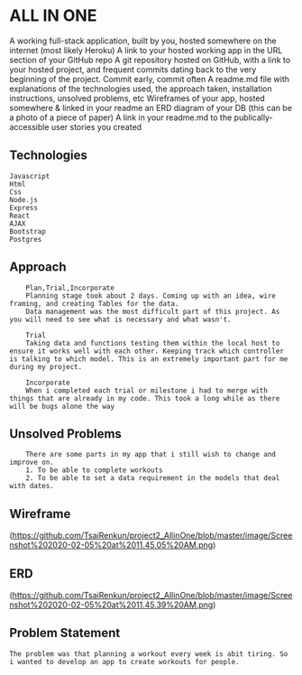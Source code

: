 # ALL IN ONE

A working full-stack application, built by you, hosted somewhere on the internet (most likely Heroku)
A link to your hosted working app in the URL section of your GitHub repo
A git repository hosted on GitHub, with a link to your hosted project, and frequent commits dating back to the very beginning of the project. Commit early, commit often
A readme.md file with explanations of the technologies used, the approach taken, installation instructions, unsolved problems, etc
Wireframes of your app, hosted somewhere & linked in your readme
an ERD diagram of your DB (this can be a photo of a piece of paper)
A link in your readme.md to the publically-accessible user stories you created

## Technologies 
	Javascript
	Html
	Css
	Node.js
	Express
	React
	AJAX
	Bootstrap
	Postgres

## Approach
		Plan,Trial,Incorporate
		Planning stage took about 2 days. Coming up with an idea, wire framing, and creating Tables for the data.
		Data management was the most difficult part of this project. As you will need to see what is necessary and what wasn't.

		Trial 
		Taking data and functions testing them within the local host to ensure it works well with each other. Keeping track which controller is talking to which model. This is an extremely important part for me during my project.

		Incorporate
		When i completed each trial or milestone i had to merge with things that are already in my code. This took a long while as there will be bugs alone the way

## Unsolved Problems
		There are some parts in my app that i still wish to change and improve on.
		1. To be able to complete workouts
		2. To be able to set a data requirement in the models that deal with dates.

## Wireframe
(https://github.com/TsaiRenkun/project2_AllinOne/blob/master/image/Screenshot%202020-02-05%20at%2011.45.05%20AM.png)


## ERD
(https://github.com/TsaiRenkun/project2_AllinOne/blob/master/image/Screenshot%202020-02-05%20at%2011.45.39%20AM.png)

## Problem Statement
	The problem was that planning a workout every week is abit tiring. So i wanted to develop an app to create workouts for people.